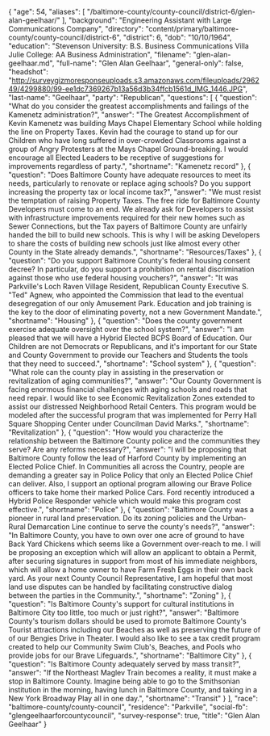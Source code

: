 {
  "age": 54,
  "aliases": [
    "/baltimore-county/county-council/district-6/glen-alan-geelhaar/"
  ],
  "background": "Engineering Assistant with Large Communications Company",
  "directory": "content/primary/baltimore-county/county-council/district-6",
  "district": 6,
  "dob": "10/10/1964",
  "education": "Stevenson University: B.S. Business Communications Villa Julie College: AA Business Administration",
  "filename": "glen-alan-geelhaar.md",
  "full-name": "Glen Alan Geelhaar",
  "general-only": false,
  "headshot": "http://surveygizmoresponseuploads.s3.amazonaws.com/fileuploads/296249/4299880/99-ee1dc7369267b13a56d3b34ffcb1561d_IMG_1446.JPG",
  "last-name": "Geelhaar",
  "party": "Republican",
  "questions": [
    {
      "question": "What do you consider the greatest accomplishments and failings of the Kamenetz administration?",
      "answer": "The Greatest Accomplishment of Kevin Kamenetz was building Mays Chapel Elementary School while holding the line on Property Taxes. Kevin had the courage to stand up for our Children who have long suffered in over-crowded Classrooms against a group of Angry Protesters at the Mays Chapel Ground-breaking. I would encourage all Elected Leaders to be receptive of suggestions for improvements regardless of party.",
      "shortname": "Kamenetz record"
    },
    {
      "question": "Does Baltimore County have adequate resources to meet its needs, particularly to renovate or replace aging schools? Do you support increasing the property tax or local income tax?",
      "answer": "We must resist the temptation of raising Property Taxes. The free ride for Baltimore County Developers must come to an end. We already ask for Developers to assist with infrastructure improvements required for their new homes such as Sewer Connections, but the Tax payers of Baltimore County are unfairly handed the bill to build new schools. This is why I will be asking Developers to share the costs of building new schools just like almost every other County in the State already demands.",
      "shortname": "Resources/Taxes"
    },
    {
      "question": "Do you support Baltimore County's federal housing consent decree? In particular, do you support a prohibition on rental discrimination against those who use federal housing vouchers?",
      "answer": "It was Parkville's Loch Raven Village Resident, Republican County Executive S. \"Ted\" Agnew, who appointed the Commission that lead to the eventual desegregation of our only Amusement Park. Education and job training is the key to the door of eliminating poverty, not a new Government Mandate.",
      "shortname": "Housing"
    },
    {
      "question": "Does the county government exercise adequate oversight over the school system?",
      "answer": "I am pleased that we will have a Hybrid Elected BCPS Board of Education. Our Children are not Democrats or Republicans, and it's important for our State and County Government to provide our Teachers and Students the tools that they need to succeed.",
      "shortname": "School system"
    },
    {
      "question": "What role can the county play in assisting in the preservation or revitalization of aging communities?",
      "answer": "Our County Government is facing enormous financial challenges with aging schools and roads that need repair. I would like to see Economic Revitalization Zones extended to assist our distressed Neighborhood Retail Centers. This program would be modeled after the successful program that was implemented for Perry Hall Square Shopping Center under Councilman David Marks.",
      "shortname": "Revitalization"
    },
    {
      "question": "How would you characterize the relationship between the Baltimore County police and the communities they serve? Are any reforms necessary?",
      "answer": "I will be proposing that Baltimore County follow the lead of Harford County by implementing an Elected Police Chief. In Communities all across the Country, people are demanding a greater say in Police Policy that only an Elected Police Chief can deliver. Also, I support an optional program allowing our Brave Police officers to take home their marked Police Cars. Ford recently introduced a Hybrid Police Responder vehicle which would make this program cost effective.",
      "shortname": "Police"
    },
    {
      "question": "Baltimore County was a pioneer in rural land preservation. Do its zoning policies and the Urban-Rural Demarcation Line continue to serve the county's needs?",
      "answer": "In Baltimore County, you have to own over one acre of ground to have Back Yard Chickens which seems like a Government over-reach to me. I will be proposing an exception which will allow an applicant to obtain a Permit, after securing signatures in support from most of his immediate neighbors, which will allow a home owner to have Farm Fresh Eggs in their own back yard. As your next County Council Representative, I am hopeful that most land use disputes can be handled by facilitating constructive dialog between the parties in the Community.",
      "shortname": "Zoning"
    },
    {
      "question": "Is Baltimore County's support for cultural institutions in Baltimore City too little, too much or just right?",
      "answer": "Baltimore County's tourism dollars should be used to promote Baltimore County's Tourist attractions including our Beaches as well as preserving the future of of our Bengies Drive in Theater. I would also like to see a tax credit program created to help our Community Swim Club's, Beaches, and Pools who provide jobs for our Brave Lifeguards.",
      "shortname": "Baltimore City"
    },
    {
      "question": "Is Baltimore County adequately served by mass transit?",
      "answer": "If the Northeast Maglev Train becomes a reality, it must make a stop in Baltimore County. Imagine being able to go to the Smithsonian institution in the morning, having lunch in Baltimore County, and taking in a New York Broadway Play all in one day.",
      "shortname": "Transit"
    }
  ],
  "race": "baltimore-county/county-council",
  "residence": "Parkville",
  "social-fb": "glengeelhaarforcountycouncil",
  "survey-response": true,
  "title": "Glen Alan Geelhaar"
}
